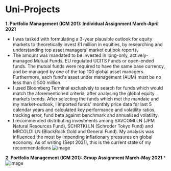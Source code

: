 # Uni-Projects

__1. Portfolio Management (ICM 201): Individual Assignment March-April 2021__
  * I was tasked with formulating a 3-year plausible outlook for equity markets to theoretically invest £1 million in equities, by researching and understanding top asset managers' market outlook reports. 
  * The amount was mandated to be invested in long-only, actively-managed Mutual Funds, EU regulated UCITS Funds or open-ended funds. The mutual funds were required to have the same base currency, and be managed by one of the top 100 global asset managers. Furthermore, each fund's asset under management (AUM) must be no less than £ 500 million.
  * I used Bloomberg Terminal exclusively to search for funds which would match the aforementioned criteria, after analysing the global equity markets trends. After selecting the funds which met the mandate and my market-outlook, I imported funds' monthly price data for last 5 calendar years and calculated key performance and volatility ratios, tracking error, fund beta against benchmark and annualised volatility.
  * I recommended distributing investments among SAVCOMI LN (JPM Natural Resources Fund), SCHRTKI LN (Schroder Tokyo Fund) and MRCGLDI LN (BlackRock Gold and General Fund). My analysis was influenced the most by impending inflationary pressures on global economy. As of writing (Sept 2021), this is the current state of my recommendations
  ![image](https://user-images.githubusercontent.com/73054575/134005609-42d3ff19-c3a2-4f1f-99d4-96d344efe8b5.png)

__2. Portfolio Management (ICM 201): Group Assignment March-May 2021__
 * 
![image](https://user-images.githubusercontent.com/73054575/134030471-1c10028d-1732-4e18-935c-a78976c545c7.png)
